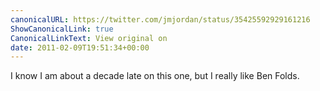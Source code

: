 ```yaml
---
canonicalURL: https://twitter.com/jmjordan/status/35425592929161216
ShowCanonicalLink: true
CanonicalLinkText: View original on
date: 2011-02-09T19:51:34+00:00
---
```

I know I am about a decade late on this one, but I really like Ben Folds.
